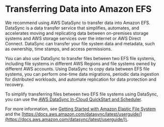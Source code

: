 # Transferring Data into Amazon EFS<a name="transfer-data-to-efs"></a>

We recommend using AWS DataSync to transfer data into Amazon EFS\. DataSync is a data transfer service that simplifies, automates, and accelerates moving and replicating data between on\-premises storage systems and AWS storage services over the internet or AWS Direct Connect\. DataSync can transfer your file system data and metadata, such as ownership, time stamps, and access permissions\.

 You can also use DataSync to transfer files between two EFS file systems, including file systems in different AWS Regions and file systems owned by different AWS accounts\. Using DataSync to copy data between EFS file systems, you can perform one\-time data migrations, periodic data ingestion for distributed workloads, and automate replication for data protection and recovery\.

 To simplify transferring files between two EFS file systems using DataSync, you can use the [AWS DataSync In\-Cloud QuickStart and Scheduler](https://github.com/aws-samples/amazon-efs-tutorial/tree/master/in-cloud-transfer)\.

 For more information, see [Getting Started with Amazon Elastic File System](getting-started.md) and the [https://docs.aws.amazon.com/datasync/latest/userguide/](https://docs.aws.amazon.com/datasync/latest/userguide/)\.